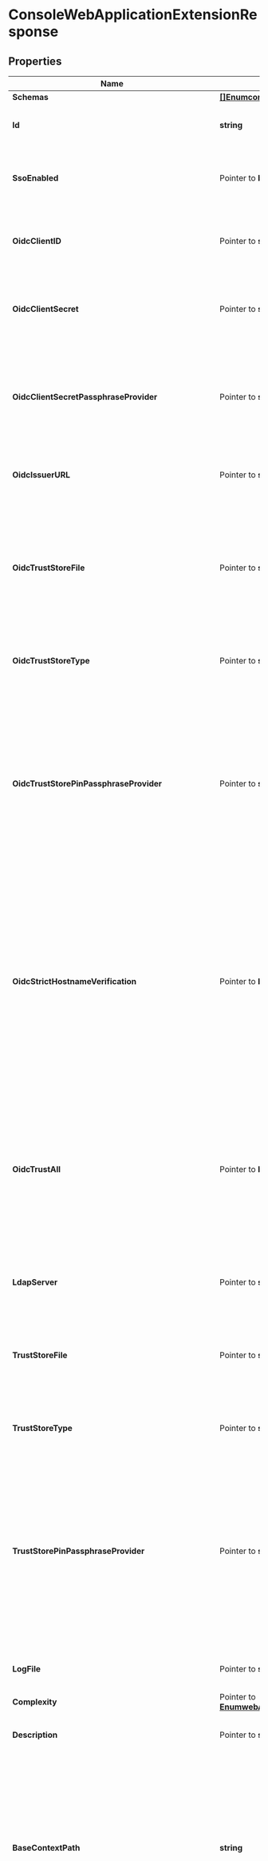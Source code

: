 # ConsoleWebApplicationExtensionResponse

## Properties

Name | Type | Description | Notes
------------ | ------------- | ------------- | -------------
**Schemas** | [**[]EnumconsoleWebApplicationExtensionSchemaUrn**](EnumconsoleWebApplicationExtensionSchemaUrn.md) |  | 
**Id** | **string** | Name of the Web Application Extension | 
**SsoEnabled** | Pointer to **bool** | Indicates that SSO login into the Administrative Console is enabled. | [optional] 
**OidcClientID** | Pointer to **string** | The client ID to use when authenticating to the OpenID Connect provider. | [optional] 
**OidcClientSecret** | Pointer to **string** | The client secret to use when authenticating to the OpenID Connect provider. | [optional] 
**OidcClientSecretPassphraseProvider** | Pointer to **string** | A passphrase provider that may be used to obtain the client secret to use when authenticating to the OpenID Connect provider. | [optional] 
**OidcIssuerURL** | Pointer to **string** | The issuer URL of the OpenID Connect provider. | [optional] 
**OidcTrustStoreFile** | Pointer to **string** | Specifies the path to the truststore file used by this application to evaluate OIDC provider certificates. If this field is left blank, the default JVM trust store will be used. | [optional] 
**OidcTrustStoreType** | Pointer to **string** | Specifies the format for the data in the OIDC trust store file. | [optional] 
**OidcTrustStorePinPassphraseProvider** | Pointer to **string** | The passphrase provider that may be used to obtain the PIN for the trust store used with OIDC providers. This is only required if a trust store file is required, and if that trust store requires a PIN to access its contents. | [optional] 
**OidcStrictHostnameVerification** | Pointer to **bool** | Controls whether or not hostname verification is performed, which checks if the hostname of the OIDC provider matches the name(s) stored inside the certificate it provides. This property should only be set to false for testing purposes. | [optional] 
**OidcTrustAll** | Pointer to **bool** | Controls whether or not this application will always trust any certificate that is presented to it, regardless of its contents. This property should only be set to true for testing purposes. | [optional] 
**LdapServer** | Pointer to **string** | The LDAP URL used to connect to the managed server. | [optional] 
**TrustStoreFile** | Pointer to **string** | Specifies the path to the truststore file, which is used by this application to establish trust of managed servers. | [optional] 
**TrustStoreType** | Pointer to **string** | Specifies the format for the data in the trust store file. | [optional] 
**TrustStorePinPassphraseProvider** | Pointer to **string** | The passphrase provider that may be used to obtain the PIN for the trust store used with managed LDAP servers. This is only required if a trust store file is required, and if that trust store requires a PIN to access its contents. | [optional] 
**LogFile** | Pointer to **string** | The path to the log file for the web application. | [optional] 
**Complexity** | Pointer to [**EnumwebApplicationExtensionComplexityProp**](EnumwebApplicationExtensionComplexityProp.md) |  | [optional] 
**Description** | Pointer to **string** | A description for this Web Application Extension | [optional] 
**BaseContextPath** | **string** | Specifies the base context path that should be used by HTTP clients to reference content. The value must start with a forward slash and at least one additional character and must represent a valid HTTP context path. | 
**WarFile** | Pointer to **string** | Specifies the path to a standard web application archive (WAR) file. | [optional] 
**DocumentRootDirectory** | Pointer to **string** | Specifies the path to the directory on the local filesystem containing the files to be served by this Web Application Extension. The path must exist, and it must be a directory. | [optional] 
**DeploymentDescriptorFile** | Pointer to **string** | Specifies the path to the deployment descriptor file when used with document-root-directory. | [optional] 
**TemporaryDirectory** | Pointer to **string** | Specifies the path to the directory that may be used to store temporary files such as extracted WAR files and compiled JSP files. | [optional] 
**InitParameter** | Pointer to **[]string** | Specifies an initialization parameter to pass into the web application during startup. | [optional] 
**Meta** | Pointer to [**MetaMeta**](MetaMeta.md) |  | [optional] 
**Urnpingidentityschemasconfigurationmessages20** | Pointer to [**MetaUrnPingidentitySchemasConfigurationMessages20**](MetaUrnPingidentitySchemasConfigurationMessages20.md) |  | [optional] 

## Methods

### NewConsoleWebApplicationExtensionResponse

`func NewConsoleWebApplicationExtensionResponse(schemas []EnumconsoleWebApplicationExtensionSchemaUrn, id string, baseContextPath string, ) *ConsoleWebApplicationExtensionResponse`

NewConsoleWebApplicationExtensionResponse instantiates a new ConsoleWebApplicationExtensionResponse object
This constructor will assign default values to properties that have it defined,
and makes sure properties required by API are set, but the set of arguments
will change when the set of required properties is changed

### NewConsoleWebApplicationExtensionResponseWithDefaults

`func NewConsoleWebApplicationExtensionResponseWithDefaults() *ConsoleWebApplicationExtensionResponse`

NewConsoleWebApplicationExtensionResponseWithDefaults instantiates a new ConsoleWebApplicationExtensionResponse object
This constructor will only assign default values to properties that have it defined,
but it doesn't guarantee that properties required by API are set

### GetSchemas

`func (o *ConsoleWebApplicationExtensionResponse) GetSchemas() []EnumconsoleWebApplicationExtensionSchemaUrn`

GetSchemas returns the Schemas field if non-nil, zero value otherwise.

### GetSchemasOk

`func (o *ConsoleWebApplicationExtensionResponse) GetSchemasOk() (*[]EnumconsoleWebApplicationExtensionSchemaUrn, bool)`

GetSchemasOk returns a tuple with the Schemas field if it's non-nil, zero value otherwise
and a boolean to check if the value has been set.

### SetSchemas

`func (o *ConsoleWebApplicationExtensionResponse) SetSchemas(v []EnumconsoleWebApplicationExtensionSchemaUrn)`

SetSchemas sets Schemas field to given value.


### GetId

`func (o *ConsoleWebApplicationExtensionResponse) GetId() string`

GetId returns the Id field if non-nil, zero value otherwise.

### GetIdOk

`func (o *ConsoleWebApplicationExtensionResponse) GetIdOk() (*string, bool)`

GetIdOk returns a tuple with the Id field if it's non-nil, zero value otherwise
and a boolean to check if the value has been set.

### SetId

`func (o *ConsoleWebApplicationExtensionResponse) SetId(v string)`

SetId sets Id field to given value.


### GetSsoEnabled

`func (o *ConsoleWebApplicationExtensionResponse) GetSsoEnabled() bool`

GetSsoEnabled returns the SsoEnabled field if non-nil, zero value otherwise.

### GetSsoEnabledOk

`func (o *ConsoleWebApplicationExtensionResponse) GetSsoEnabledOk() (*bool, bool)`

GetSsoEnabledOk returns a tuple with the SsoEnabled field if it's non-nil, zero value otherwise
and a boolean to check if the value has been set.

### SetSsoEnabled

`func (o *ConsoleWebApplicationExtensionResponse) SetSsoEnabled(v bool)`

SetSsoEnabled sets SsoEnabled field to given value.

### HasSsoEnabled

`func (o *ConsoleWebApplicationExtensionResponse) HasSsoEnabled() bool`

HasSsoEnabled returns a boolean if a field has been set.

### GetOidcClientID

`func (o *ConsoleWebApplicationExtensionResponse) GetOidcClientID() string`

GetOidcClientID returns the OidcClientID field if non-nil, zero value otherwise.

### GetOidcClientIDOk

`func (o *ConsoleWebApplicationExtensionResponse) GetOidcClientIDOk() (*string, bool)`

GetOidcClientIDOk returns a tuple with the OidcClientID field if it's non-nil, zero value otherwise
and a boolean to check if the value has been set.

### SetOidcClientID

`func (o *ConsoleWebApplicationExtensionResponse) SetOidcClientID(v string)`

SetOidcClientID sets OidcClientID field to given value.

### HasOidcClientID

`func (o *ConsoleWebApplicationExtensionResponse) HasOidcClientID() bool`

HasOidcClientID returns a boolean if a field has been set.

### GetOidcClientSecret

`func (o *ConsoleWebApplicationExtensionResponse) GetOidcClientSecret() string`

GetOidcClientSecret returns the OidcClientSecret field if non-nil, zero value otherwise.

### GetOidcClientSecretOk

`func (o *ConsoleWebApplicationExtensionResponse) GetOidcClientSecretOk() (*string, bool)`

GetOidcClientSecretOk returns a tuple with the OidcClientSecret field if it's non-nil, zero value otherwise
and a boolean to check if the value has been set.

### SetOidcClientSecret

`func (o *ConsoleWebApplicationExtensionResponse) SetOidcClientSecret(v string)`

SetOidcClientSecret sets OidcClientSecret field to given value.

### HasOidcClientSecret

`func (o *ConsoleWebApplicationExtensionResponse) HasOidcClientSecret() bool`

HasOidcClientSecret returns a boolean if a field has been set.

### GetOidcClientSecretPassphraseProvider

`func (o *ConsoleWebApplicationExtensionResponse) GetOidcClientSecretPassphraseProvider() string`

GetOidcClientSecretPassphraseProvider returns the OidcClientSecretPassphraseProvider field if non-nil, zero value otherwise.

### GetOidcClientSecretPassphraseProviderOk

`func (o *ConsoleWebApplicationExtensionResponse) GetOidcClientSecretPassphraseProviderOk() (*string, bool)`

GetOidcClientSecretPassphraseProviderOk returns a tuple with the OidcClientSecretPassphraseProvider field if it's non-nil, zero value otherwise
and a boolean to check if the value has been set.

### SetOidcClientSecretPassphraseProvider

`func (o *ConsoleWebApplicationExtensionResponse) SetOidcClientSecretPassphraseProvider(v string)`

SetOidcClientSecretPassphraseProvider sets OidcClientSecretPassphraseProvider field to given value.

### HasOidcClientSecretPassphraseProvider

`func (o *ConsoleWebApplicationExtensionResponse) HasOidcClientSecretPassphraseProvider() bool`

HasOidcClientSecretPassphraseProvider returns a boolean if a field has been set.

### GetOidcIssuerURL

`func (o *ConsoleWebApplicationExtensionResponse) GetOidcIssuerURL() string`

GetOidcIssuerURL returns the OidcIssuerURL field if non-nil, zero value otherwise.

### GetOidcIssuerURLOk

`func (o *ConsoleWebApplicationExtensionResponse) GetOidcIssuerURLOk() (*string, bool)`

GetOidcIssuerURLOk returns a tuple with the OidcIssuerURL field if it's non-nil, zero value otherwise
and a boolean to check if the value has been set.

### SetOidcIssuerURL

`func (o *ConsoleWebApplicationExtensionResponse) SetOidcIssuerURL(v string)`

SetOidcIssuerURL sets OidcIssuerURL field to given value.

### HasOidcIssuerURL

`func (o *ConsoleWebApplicationExtensionResponse) HasOidcIssuerURL() bool`

HasOidcIssuerURL returns a boolean if a field has been set.

### GetOidcTrustStoreFile

`func (o *ConsoleWebApplicationExtensionResponse) GetOidcTrustStoreFile() string`

GetOidcTrustStoreFile returns the OidcTrustStoreFile field if non-nil, zero value otherwise.

### GetOidcTrustStoreFileOk

`func (o *ConsoleWebApplicationExtensionResponse) GetOidcTrustStoreFileOk() (*string, bool)`

GetOidcTrustStoreFileOk returns a tuple with the OidcTrustStoreFile field if it's non-nil, zero value otherwise
and a boolean to check if the value has been set.

### SetOidcTrustStoreFile

`func (o *ConsoleWebApplicationExtensionResponse) SetOidcTrustStoreFile(v string)`

SetOidcTrustStoreFile sets OidcTrustStoreFile field to given value.

### HasOidcTrustStoreFile

`func (o *ConsoleWebApplicationExtensionResponse) HasOidcTrustStoreFile() bool`

HasOidcTrustStoreFile returns a boolean if a field has been set.

### GetOidcTrustStoreType

`func (o *ConsoleWebApplicationExtensionResponse) GetOidcTrustStoreType() string`

GetOidcTrustStoreType returns the OidcTrustStoreType field if non-nil, zero value otherwise.

### GetOidcTrustStoreTypeOk

`func (o *ConsoleWebApplicationExtensionResponse) GetOidcTrustStoreTypeOk() (*string, bool)`

GetOidcTrustStoreTypeOk returns a tuple with the OidcTrustStoreType field if it's non-nil, zero value otherwise
and a boolean to check if the value has been set.

### SetOidcTrustStoreType

`func (o *ConsoleWebApplicationExtensionResponse) SetOidcTrustStoreType(v string)`

SetOidcTrustStoreType sets OidcTrustStoreType field to given value.

### HasOidcTrustStoreType

`func (o *ConsoleWebApplicationExtensionResponse) HasOidcTrustStoreType() bool`

HasOidcTrustStoreType returns a boolean if a field has been set.

### GetOidcTrustStorePinPassphraseProvider

`func (o *ConsoleWebApplicationExtensionResponse) GetOidcTrustStorePinPassphraseProvider() string`

GetOidcTrustStorePinPassphraseProvider returns the OidcTrustStorePinPassphraseProvider field if non-nil, zero value otherwise.

### GetOidcTrustStorePinPassphraseProviderOk

`func (o *ConsoleWebApplicationExtensionResponse) GetOidcTrustStorePinPassphraseProviderOk() (*string, bool)`

GetOidcTrustStorePinPassphraseProviderOk returns a tuple with the OidcTrustStorePinPassphraseProvider field if it's non-nil, zero value otherwise
and a boolean to check if the value has been set.

### SetOidcTrustStorePinPassphraseProvider

`func (o *ConsoleWebApplicationExtensionResponse) SetOidcTrustStorePinPassphraseProvider(v string)`

SetOidcTrustStorePinPassphraseProvider sets OidcTrustStorePinPassphraseProvider field to given value.

### HasOidcTrustStorePinPassphraseProvider

`func (o *ConsoleWebApplicationExtensionResponse) HasOidcTrustStorePinPassphraseProvider() bool`

HasOidcTrustStorePinPassphraseProvider returns a boolean if a field has been set.

### GetOidcStrictHostnameVerification

`func (o *ConsoleWebApplicationExtensionResponse) GetOidcStrictHostnameVerification() bool`

GetOidcStrictHostnameVerification returns the OidcStrictHostnameVerification field if non-nil, zero value otherwise.

### GetOidcStrictHostnameVerificationOk

`func (o *ConsoleWebApplicationExtensionResponse) GetOidcStrictHostnameVerificationOk() (*bool, bool)`

GetOidcStrictHostnameVerificationOk returns a tuple with the OidcStrictHostnameVerification field if it's non-nil, zero value otherwise
and a boolean to check if the value has been set.

### SetOidcStrictHostnameVerification

`func (o *ConsoleWebApplicationExtensionResponse) SetOidcStrictHostnameVerification(v bool)`

SetOidcStrictHostnameVerification sets OidcStrictHostnameVerification field to given value.

### HasOidcStrictHostnameVerification

`func (o *ConsoleWebApplicationExtensionResponse) HasOidcStrictHostnameVerification() bool`

HasOidcStrictHostnameVerification returns a boolean if a field has been set.

### GetOidcTrustAll

`func (o *ConsoleWebApplicationExtensionResponse) GetOidcTrustAll() bool`

GetOidcTrustAll returns the OidcTrustAll field if non-nil, zero value otherwise.

### GetOidcTrustAllOk

`func (o *ConsoleWebApplicationExtensionResponse) GetOidcTrustAllOk() (*bool, bool)`

GetOidcTrustAllOk returns a tuple with the OidcTrustAll field if it's non-nil, zero value otherwise
and a boolean to check if the value has been set.

### SetOidcTrustAll

`func (o *ConsoleWebApplicationExtensionResponse) SetOidcTrustAll(v bool)`

SetOidcTrustAll sets OidcTrustAll field to given value.

### HasOidcTrustAll

`func (o *ConsoleWebApplicationExtensionResponse) HasOidcTrustAll() bool`

HasOidcTrustAll returns a boolean if a field has been set.

### GetLdapServer

`func (o *ConsoleWebApplicationExtensionResponse) GetLdapServer() string`

GetLdapServer returns the LdapServer field if non-nil, zero value otherwise.

### GetLdapServerOk

`func (o *ConsoleWebApplicationExtensionResponse) GetLdapServerOk() (*string, bool)`

GetLdapServerOk returns a tuple with the LdapServer field if it's non-nil, zero value otherwise
and a boolean to check if the value has been set.

### SetLdapServer

`func (o *ConsoleWebApplicationExtensionResponse) SetLdapServer(v string)`

SetLdapServer sets LdapServer field to given value.

### HasLdapServer

`func (o *ConsoleWebApplicationExtensionResponse) HasLdapServer() bool`

HasLdapServer returns a boolean if a field has been set.

### GetTrustStoreFile

`func (o *ConsoleWebApplicationExtensionResponse) GetTrustStoreFile() string`

GetTrustStoreFile returns the TrustStoreFile field if non-nil, zero value otherwise.

### GetTrustStoreFileOk

`func (o *ConsoleWebApplicationExtensionResponse) GetTrustStoreFileOk() (*string, bool)`

GetTrustStoreFileOk returns a tuple with the TrustStoreFile field if it's non-nil, zero value otherwise
and a boolean to check if the value has been set.

### SetTrustStoreFile

`func (o *ConsoleWebApplicationExtensionResponse) SetTrustStoreFile(v string)`

SetTrustStoreFile sets TrustStoreFile field to given value.

### HasTrustStoreFile

`func (o *ConsoleWebApplicationExtensionResponse) HasTrustStoreFile() bool`

HasTrustStoreFile returns a boolean if a field has been set.

### GetTrustStoreType

`func (o *ConsoleWebApplicationExtensionResponse) GetTrustStoreType() string`

GetTrustStoreType returns the TrustStoreType field if non-nil, zero value otherwise.

### GetTrustStoreTypeOk

`func (o *ConsoleWebApplicationExtensionResponse) GetTrustStoreTypeOk() (*string, bool)`

GetTrustStoreTypeOk returns a tuple with the TrustStoreType field if it's non-nil, zero value otherwise
and a boolean to check if the value has been set.

### SetTrustStoreType

`func (o *ConsoleWebApplicationExtensionResponse) SetTrustStoreType(v string)`

SetTrustStoreType sets TrustStoreType field to given value.

### HasTrustStoreType

`func (o *ConsoleWebApplicationExtensionResponse) HasTrustStoreType() bool`

HasTrustStoreType returns a boolean if a field has been set.

### GetTrustStorePinPassphraseProvider

`func (o *ConsoleWebApplicationExtensionResponse) GetTrustStorePinPassphraseProvider() string`

GetTrustStorePinPassphraseProvider returns the TrustStorePinPassphraseProvider field if non-nil, zero value otherwise.

### GetTrustStorePinPassphraseProviderOk

`func (o *ConsoleWebApplicationExtensionResponse) GetTrustStorePinPassphraseProviderOk() (*string, bool)`

GetTrustStorePinPassphraseProviderOk returns a tuple with the TrustStorePinPassphraseProvider field if it's non-nil, zero value otherwise
and a boolean to check if the value has been set.

### SetTrustStorePinPassphraseProvider

`func (o *ConsoleWebApplicationExtensionResponse) SetTrustStorePinPassphraseProvider(v string)`

SetTrustStorePinPassphraseProvider sets TrustStorePinPassphraseProvider field to given value.

### HasTrustStorePinPassphraseProvider

`func (o *ConsoleWebApplicationExtensionResponse) HasTrustStorePinPassphraseProvider() bool`

HasTrustStorePinPassphraseProvider returns a boolean if a field has been set.

### GetLogFile

`func (o *ConsoleWebApplicationExtensionResponse) GetLogFile() string`

GetLogFile returns the LogFile field if non-nil, zero value otherwise.

### GetLogFileOk

`func (o *ConsoleWebApplicationExtensionResponse) GetLogFileOk() (*string, bool)`

GetLogFileOk returns a tuple with the LogFile field if it's non-nil, zero value otherwise
and a boolean to check if the value has been set.

### SetLogFile

`func (o *ConsoleWebApplicationExtensionResponse) SetLogFile(v string)`

SetLogFile sets LogFile field to given value.

### HasLogFile

`func (o *ConsoleWebApplicationExtensionResponse) HasLogFile() bool`

HasLogFile returns a boolean if a field has been set.

### GetComplexity

`func (o *ConsoleWebApplicationExtensionResponse) GetComplexity() EnumwebApplicationExtensionComplexityProp`

GetComplexity returns the Complexity field if non-nil, zero value otherwise.

### GetComplexityOk

`func (o *ConsoleWebApplicationExtensionResponse) GetComplexityOk() (*EnumwebApplicationExtensionComplexityProp, bool)`

GetComplexityOk returns a tuple with the Complexity field if it's non-nil, zero value otherwise
and a boolean to check if the value has been set.

### SetComplexity

`func (o *ConsoleWebApplicationExtensionResponse) SetComplexity(v EnumwebApplicationExtensionComplexityProp)`

SetComplexity sets Complexity field to given value.

### HasComplexity

`func (o *ConsoleWebApplicationExtensionResponse) HasComplexity() bool`

HasComplexity returns a boolean if a field has been set.

### GetDescription

`func (o *ConsoleWebApplicationExtensionResponse) GetDescription() string`

GetDescription returns the Description field if non-nil, zero value otherwise.

### GetDescriptionOk

`func (o *ConsoleWebApplicationExtensionResponse) GetDescriptionOk() (*string, bool)`

GetDescriptionOk returns a tuple with the Description field if it's non-nil, zero value otherwise
and a boolean to check if the value has been set.

### SetDescription

`func (o *ConsoleWebApplicationExtensionResponse) SetDescription(v string)`

SetDescription sets Description field to given value.

### HasDescription

`func (o *ConsoleWebApplicationExtensionResponse) HasDescription() bool`

HasDescription returns a boolean if a field has been set.

### GetBaseContextPath

`func (o *ConsoleWebApplicationExtensionResponse) GetBaseContextPath() string`

GetBaseContextPath returns the BaseContextPath field if non-nil, zero value otherwise.

### GetBaseContextPathOk

`func (o *ConsoleWebApplicationExtensionResponse) GetBaseContextPathOk() (*string, bool)`

GetBaseContextPathOk returns a tuple with the BaseContextPath field if it's non-nil, zero value otherwise
and a boolean to check if the value has been set.

### SetBaseContextPath

`func (o *ConsoleWebApplicationExtensionResponse) SetBaseContextPath(v string)`

SetBaseContextPath sets BaseContextPath field to given value.


### GetWarFile

`func (o *ConsoleWebApplicationExtensionResponse) GetWarFile() string`

GetWarFile returns the WarFile field if non-nil, zero value otherwise.

### GetWarFileOk

`func (o *ConsoleWebApplicationExtensionResponse) GetWarFileOk() (*string, bool)`

GetWarFileOk returns a tuple with the WarFile field if it's non-nil, zero value otherwise
and a boolean to check if the value has been set.

### SetWarFile

`func (o *ConsoleWebApplicationExtensionResponse) SetWarFile(v string)`

SetWarFile sets WarFile field to given value.

### HasWarFile

`func (o *ConsoleWebApplicationExtensionResponse) HasWarFile() bool`

HasWarFile returns a boolean if a field has been set.

### GetDocumentRootDirectory

`func (o *ConsoleWebApplicationExtensionResponse) GetDocumentRootDirectory() string`

GetDocumentRootDirectory returns the DocumentRootDirectory field if non-nil, zero value otherwise.

### GetDocumentRootDirectoryOk

`func (o *ConsoleWebApplicationExtensionResponse) GetDocumentRootDirectoryOk() (*string, bool)`

GetDocumentRootDirectoryOk returns a tuple with the DocumentRootDirectory field if it's non-nil, zero value otherwise
and a boolean to check if the value has been set.

### SetDocumentRootDirectory

`func (o *ConsoleWebApplicationExtensionResponse) SetDocumentRootDirectory(v string)`

SetDocumentRootDirectory sets DocumentRootDirectory field to given value.

### HasDocumentRootDirectory

`func (o *ConsoleWebApplicationExtensionResponse) HasDocumentRootDirectory() bool`

HasDocumentRootDirectory returns a boolean if a field has been set.

### GetDeploymentDescriptorFile

`func (o *ConsoleWebApplicationExtensionResponse) GetDeploymentDescriptorFile() string`

GetDeploymentDescriptorFile returns the DeploymentDescriptorFile field if non-nil, zero value otherwise.

### GetDeploymentDescriptorFileOk

`func (o *ConsoleWebApplicationExtensionResponse) GetDeploymentDescriptorFileOk() (*string, bool)`

GetDeploymentDescriptorFileOk returns a tuple with the DeploymentDescriptorFile field if it's non-nil, zero value otherwise
and a boolean to check if the value has been set.

### SetDeploymentDescriptorFile

`func (o *ConsoleWebApplicationExtensionResponse) SetDeploymentDescriptorFile(v string)`

SetDeploymentDescriptorFile sets DeploymentDescriptorFile field to given value.

### HasDeploymentDescriptorFile

`func (o *ConsoleWebApplicationExtensionResponse) HasDeploymentDescriptorFile() bool`

HasDeploymentDescriptorFile returns a boolean if a field has been set.

### GetTemporaryDirectory

`func (o *ConsoleWebApplicationExtensionResponse) GetTemporaryDirectory() string`

GetTemporaryDirectory returns the TemporaryDirectory field if non-nil, zero value otherwise.

### GetTemporaryDirectoryOk

`func (o *ConsoleWebApplicationExtensionResponse) GetTemporaryDirectoryOk() (*string, bool)`

GetTemporaryDirectoryOk returns a tuple with the TemporaryDirectory field if it's non-nil, zero value otherwise
and a boolean to check if the value has been set.

### SetTemporaryDirectory

`func (o *ConsoleWebApplicationExtensionResponse) SetTemporaryDirectory(v string)`

SetTemporaryDirectory sets TemporaryDirectory field to given value.

### HasTemporaryDirectory

`func (o *ConsoleWebApplicationExtensionResponse) HasTemporaryDirectory() bool`

HasTemporaryDirectory returns a boolean if a field has been set.

### GetInitParameter

`func (o *ConsoleWebApplicationExtensionResponse) GetInitParameter() []string`

GetInitParameter returns the InitParameter field if non-nil, zero value otherwise.

### GetInitParameterOk

`func (o *ConsoleWebApplicationExtensionResponse) GetInitParameterOk() (*[]string, bool)`

GetInitParameterOk returns a tuple with the InitParameter field if it's non-nil, zero value otherwise
and a boolean to check if the value has been set.

### SetInitParameter

`func (o *ConsoleWebApplicationExtensionResponse) SetInitParameter(v []string)`

SetInitParameter sets InitParameter field to given value.

### HasInitParameter

`func (o *ConsoleWebApplicationExtensionResponse) HasInitParameter() bool`

HasInitParameter returns a boolean if a field has been set.

### GetMeta

`func (o *ConsoleWebApplicationExtensionResponse) GetMeta() MetaMeta`

GetMeta returns the Meta field if non-nil, zero value otherwise.

### GetMetaOk

`func (o *ConsoleWebApplicationExtensionResponse) GetMetaOk() (*MetaMeta, bool)`

GetMetaOk returns a tuple with the Meta field if it's non-nil, zero value otherwise
and a boolean to check if the value has been set.

### SetMeta

`func (o *ConsoleWebApplicationExtensionResponse) SetMeta(v MetaMeta)`

SetMeta sets Meta field to given value.

### HasMeta

`func (o *ConsoleWebApplicationExtensionResponse) HasMeta() bool`

HasMeta returns a boolean if a field has been set.

### GetUrnpingidentityschemasconfigurationmessages20

`func (o *ConsoleWebApplicationExtensionResponse) GetUrnpingidentityschemasconfigurationmessages20() MetaUrnPingidentitySchemasConfigurationMessages20`

GetUrnpingidentityschemasconfigurationmessages20 returns the Urnpingidentityschemasconfigurationmessages20 field if non-nil, zero value otherwise.

### GetUrnpingidentityschemasconfigurationmessages20Ok

`func (o *ConsoleWebApplicationExtensionResponse) GetUrnpingidentityschemasconfigurationmessages20Ok() (*MetaUrnPingidentitySchemasConfigurationMessages20, bool)`

GetUrnpingidentityschemasconfigurationmessages20Ok returns a tuple with the Urnpingidentityschemasconfigurationmessages20 field if it's non-nil, zero value otherwise
and a boolean to check if the value has been set.

### SetUrnpingidentityschemasconfigurationmessages20

`func (o *ConsoleWebApplicationExtensionResponse) SetUrnpingidentityschemasconfigurationmessages20(v MetaUrnPingidentitySchemasConfigurationMessages20)`

SetUrnpingidentityschemasconfigurationmessages20 sets Urnpingidentityschemasconfigurationmessages20 field to given value.

### HasUrnpingidentityschemasconfigurationmessages20

`func (o *ConsoleWebApplicationExtensionResponse) HasUrnpingidentityschemasconfigurationmessages20() bool`

HasUrnpingidentityschemasconfigurationmessages20 returns a boolean if a field has been set.


[[Back to Model list]](../README.md#documentation-for-models) [[Back to API list]](../README.md#documentation-for-api-endpoints) [[Back to README]](../README.md)


